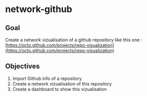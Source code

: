 # network-github

## Goal

Create a network vizualisation of a github repository like this one : [https://octo.github.com/projects/repo-visualization](https://octo.github.com/projects/repo-visualization)

## Objectives

1. Import Github info of a repository
2. Create a network vizualisation of this repository
3. Create a dashboard to show this vizualisation